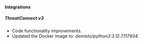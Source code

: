 #### Integrations

##### ThreatConnect v3
- Code functionality improvements.
- Updated the Docker image to: *demisto/python3:3.12.7.117934*.